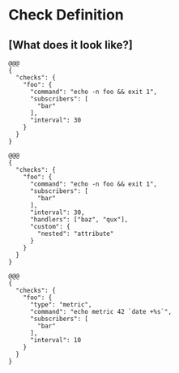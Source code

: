 <!SLIDE center transition=scrollUp>
# Check Definition

## [What does it look like?]

<!SLIDE code medium transition=scrollUp>
    @@@
    {
      "checks": {
        "foo": {
          "command": "echo -n foo && exit 1",
          "subscribers": [
            "bar"
          ],
          "interval": 30
        }
      }
    }

<!SLIDE code medium>
    @@@
    {
      "checks": {
        "foo": {
          "command": "echo -n foo && exit 1",
          "subscribers": [
            "bar"
          ],
          "interval": 30,
          "handlers": ["baz", "qux"],
          "custom": {
            "nested": "attribute"
          }
        }
      }
    }

<!SLIDE code medium>
    @@@
    {
      "checks": {
        "foo": {
          "type": "metric",
          "command": "echo metric 42 `date +%s`",
          "subscribers": [
            "bar"
          ],
          "interval": 10
        }
      }
    }
